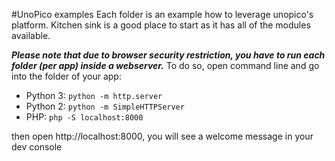 #UnoPico examples
Each folder is an example how to leverage unopico's platform. Kitchen sink is a good place to start as it has all of the modules available.


***Please note that due to browser security restriction, you have to run each folder (per app) inside a webserver.***
To do so, open command line and go into the folder of your app:
- Python 3: `python -m http.server` 
- Python 2: `python -m SimpleHTTPServer`
- PHP: `php -S localhost:8000`

then open http://localhost:8000, you will see a welcome message in your dev console
